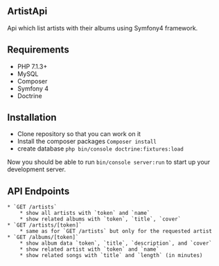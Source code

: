 
## ArtistApi

Api which list artists with their albums using Symfony4 framework.
## Requirements

- PHP 7.1.3+
- MySQL
- Composer 
- Symfony 4 
- Doctrine

## Installation 

- Clone repository so that you can work on it 
- Install the composer packages `Composer install`
- create database `php bin/console doctrine:fixtures:load`


Now you should be able to run `bin/console server:run` to start up your development server.

## API Endpoints

    * `GET /artists`
        * show all artists with `token` and `name`
        * show related albums with `token`, `title`, `cover`
    * `GET /artists/[token]`
        * same as for `GET /artists` but only for the requested artist
    * `GET /albums/[token]`
        * show album data `token`, `title`, `description`, and `cover`
        * show related artist with `token` and `name`
        * show related songs with `title` and `length` (in minutes)
   

